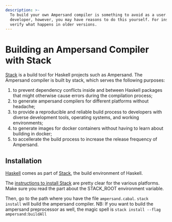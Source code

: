 ```yaml
---
description: >-
  To build your own Ampersand compiler is something to avoid as a user. As a
  developer, however, you may have reasons to do this yourself. For instance to
  verify what happens in older versions.
---
```


# Building an Ampersand Compiler with Stack

[Stack](https://haskellstack.org/) is a build tool for Haskell projects such as Ampersand. The Ampersand compiler is built by stack, which serves the following purposes:

1. to prevent dependency conflicts inside and between Haskell packages that might otherwise cause errors during the compilation process;
2. to generate ampersand compilers for different platforms without headache;
3. to provide a reproducible and reliable build process to developers with diverse development tools, operating systems, and working environments; 
4. to generate images for docker containers without having to learn about building in docker;
5. to accellerate the build process to increase the release frequency of Ampersand.

## Installation

[Haskell](https://www.haskell.org/) comes as part of [Stack](http://haskellstack.org), the build environment of Haskell.

The [instructions to install Stack](http://haskellstack.org) are pretty clear for the various platforms. Make sure you read the part about the STACK\_ROOT environment variable.

Then, go to the path where you have the file `ampersand.cabal`. `stack install` will build the ampersand compiler. NB: If you want to build the ampersand preprocessor as well, the magic spell is `stack install --flag ampersand:buildAll`


